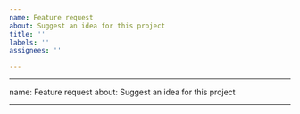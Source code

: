 ```yaml
---
name: Feature request
about: Suggest an idea for this project
title: ''
labels: ''
assignees: ''

---
```


---
name: Feature request
about: Suggest an idea for this project

---

<!-- ⚠️⚠️ Do Not Delete This! feature_request_template ⚠️⚠️ -->
<!-- Please read our Rules of Conduct: https://opensource.microsoft.com/codeofconduct/ -->
<!-- Please search existing issues to avoid creating duplicates. -->

<!-- Describe the feature you'd like. -->
